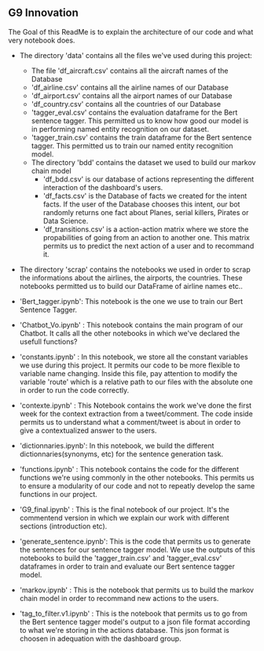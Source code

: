 ## G9 Innovation

The Goal of this ReadMe is to explain the architecture of our code and what very notebook does. 

- The directory 'data' contains all the files we've used during this project: 
   - The file 'df_aircraft.csv' contains all the aircraft names of the Database
   - 'df_airline.csv' contains all the airline names of our Database
   - 'df_airport.csv' contains all the airport names of our Database
   - 'df_country.csv' contains all the countries of our Database
   - 'tagger_eval.csv' contains the evaluation dataframe for the Bert sentence tagger. This permitted us to know how good our model is in performing named entity recognition on our dataset. 
   - 'tagger_train.csv' contains the train dataframe for the Bert sentence tagger. This permitted us to train our named entity recognition model.
   - The directory 'bdd' contains the dataset we used to build our markov chain model
      - 'df_bdd.csv' is our database of actions representing the different interaction of the dashboard's users.
      - 'df_facts.csv' is the Database of facts we created for the intent facts. If the user of the Database chooses this intent, our bot randomly returns one fact about Planes, serial killers, Pirates or Data Science. 
      - 'df_transitions.csv' is a action-action matrix where we store the propabilities of going from an action to another one. This matrix permits us to predict the next action of a user and to recommand it. 

- The directory 'scrap' contains the notebooks we used in order to scrap the informations about the airlines, the airports, the countries. These notebooks permitted us to build our DataFrame of airline names etc.. 

- 'Bert_tagger.ipynb': This notebook is the one we use to train our Bert Sentence Tagger. 

- 'Chatbot_Vo.ipynb' : This notebook contains the main program of our Chatbot. It calls all the other notebooks in which we've declared the usefull functions? 

- 'constants.ipynb'  : In this notebook, we store all the constant variables we use during this project. It permits our code to be more flexible to variable name changing. 
Inside this file, pay attention to modify the variable 'route' which is a relative path to our files with the absolute one in order to run the code correctly.

- 'contexte.ipynb'   : This Notebook contains the work we've done the first week for the context extraction from a tweet/comment. The code inside permits us to understand what a comment/tweet is about in order to give a contextualized answer to the users. 

- 'dictionnaries.ipynb': In this notebook, we build the different dictionnaries(synonyms, etc) for the sentence generation task. 

- 'functions.ipynb'   : This notebook contains the code for the different functions we're using commonly in the other notebooks. This permits us to ensure a modularity of our code and not to repeatly develop the same functions in our project. 

- 'G9_final.ipynb'    : This is the final notebook of our project. It's the commentend version in which we explain our work with different sections (introduction etc).

- 'generate_sentence.ipynb': This is the code that permits us to generate the sentences for our sentence tagger model. We use the outputs of this notebooks to build the 'tagger_train.csv' and 'tagger_eval.csv' dataframes in order to train and evaluate our Bert sentence tagger model. 

- 'markov.ipynb'      : This is the notebook that permits us to build the markov chain model in order to recommand new actions to the users. 

- 'tag_to_filter.v1.ipynb' : This is the notebook that permits us to go from the Bert sentence tagger model's output to a json file format according to what we're storing in the actions database. This json format is choosen in adequation with the dashboard group. 
